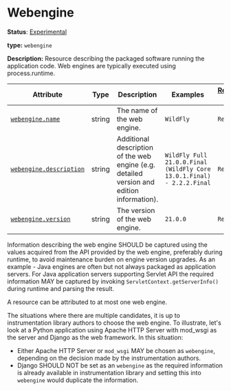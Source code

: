 # Webengine

**Status**: [Experimental][DocumentStatus]

**type:** `webengine`

**Description:** Resource describing the packaged software running the application code. Web engines are typically executed using process.runtime.

<!-- semconv webengine_resource -->
<!-- NOTE: THIS TEXT IS AUTOGENERATED. DO NOT EDIT BY HAND. -->
<!-- see templates/registry/markdown/snippet.md.j2 -->
<!-- prettier-ignore-start -->
<!-- markdownlint-capture -->
<!-- markdownlint-disable -->

| Attribute  | Type | Description  | Examples  | [Requirement Level](https://opentelemetry.io/docs/specs/semconv/general/attribute-requirement-level/) | Stability |
|---|---|---|---|---|---|
| [`webengine.name`](/docs/attributes-registry/webengine.md) | string | The name of the web engine. | `WildFly` | `Required` | ![Experimental](https://img.shields.io/badge/-experimental-blue) |
| [`webengine.description`](/docs/attributes-registry/webengine.md) | string | Additional description of the web engine (e.g. detailed version and edition information). | `WildFly Full 21.0.0.Final (WildFly Core 13.0.1.Final) - 2.2.2.Final` | `Recommended` | ![Experimental](https://img.shields.io/badge/-experimental-blue) |
| [`webengine.version`](/docs/attributes-registry/webengine.md) | string | The version of the web engine. | `21.0.0` | `Recommended` | ![Experimental](https://img.shields.io/badge/-experimental-blue) |


<!-- markdownlint-restore -->
<!-- prettier-ignore-end -->
<!-- END AUTOGENERATED TEXT -->
<!-- endsemconv -->

Information describing the web engine SHOULD be captured using the values acquired from the API provided by the web engine, preferably during runtime, to avoid maintenance burden on engine version upgrades. As an example - Java engines are often but not always packaged as application servers. For Java application servers supporting Servlet API the required information MAY be captured by invoking `ServletContext.getServerInfo()` during runtime and parsing the result.

A resource can be attributed to at most one web engine.

The situations where there are multiple candidates, it is up to instrumentation library authors to choose the web engine. To illustrate, let's look at a Python application using Apache HTTP Server with mod_wsgi as the server and Django as the web framework. In this situation:

* Either Apache HTTP Server or `mod_wsgi` MAY be chosen as `webengine`, depending on the decision made by the instrumentation authors.
* Django SHOULD NOT be set as an `webengine` as the required information is already available in instrumentation library and setting this into `webengine` would duplicate the information.

[DocumentStatus]: https://github.com/open-telemetry/opentelemetry-specification/tree/v1.33.0/specification/document-status.md
